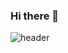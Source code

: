 ### Hi there 👋
![header](https://capsule-render.vercel.app/api?type=waving&color=0:feac5e,50:c779d0,100:4bc0c8&height=300&section=header&text=%F0%9F%A4%97%20Hi,%20I%27m%20YuJeong.&fontAlignY=35&fontSize=70&fontColor=ffffff&stroke=848484&desc=Passionate%20about%20MLOps,%20NLP,%20and%20Computer%20Science&descSize=30&animation=twinkling)
<!--
**uujeong/uujeong** is a ✨ _special_ ✨ repository because its `README.md` (this file) appears on your GitHub profile.

Here are some ideas to get you started:

- 🔭 I’m currently working on ...
- 🌱 I’m currently learning ...
- 👯 I’m looking to collaborate on ...
- 🤔 I’m looking for help with ...
- 💬 Ask me about ...
- 📫 How to reach me: ...
- 😄 Pronouns: ...
- ⚡ Fun fact: ...
-->

